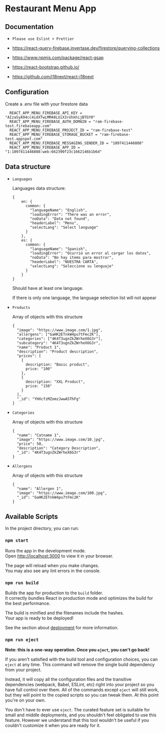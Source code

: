 # Restaurant Menu App

## Documentation

- `Please use Eslint + Prettier`

- https://react-query-firebase.invertase.dev/firestore/querying-collections

- https://www.npmjs.com/package/react-gsap

- https://react-bootstrap.github.io/

- https://github.com/i18next/react-i18next

## Configuration

Create a .env file with your firestore data

```
  REACT_APP_MENU_FIREBASE_API_KEY = "AIzaSyA94cc4idXTwLMM48LUiX3rohkhijBTGY0"
  REACT_APP_MENU_FIREBASE_AUTH_DOMAIN = "ram-firebase-test.firebaseapp.com"
  REACT_APP_MENU_FIREBASE_PROJECT_ID = "ram-firebase-test"
  REACT_APP_MENU_FIREBASE_STORAGE_BUCKET = "ram-firebase-test.appspot.com"
  REACT_APP_MENU_FIREBASE_MESSAGING_SENDER_ID = "1097411446808"
  REACT_APP_MENU_FIREBASE_APP_ID = "1:1097411446808:web:662390f23c1662146b1b6d"
```

## Data structure

- `Languages`

  Languages data structure:

  ```
  {
      en: {
        common: {
          "languageName": "English",
          "loadingError": "There was an error",
          "noData": "Data not found",
          "headerLabel": "Menu",
          "selectLang": "Select language"
        }
      },
      es: {
        common: {
          "languageName": "Spanish",
          "loadingError": "Ocurrió un error al cargar los datos",
          "noData": "No hay items para mostrar",
          "headerLabel": "NUESTRA CARTA",
          "selectLang": "Seleccione su lenguaje"
        }
      }
  }
  ```

  Should have at least one language.

  If there is only one language, the language selection list will not appear

- `Products`

  Array of objects with this structure

  ```
  {
    "image": "https://www.image.com/1.jpg",
    "allergens": ["GaHK2ETnkW4pu7tFmc2K"],
    "categories": ["4K4T3ugnZkZWrheX6G3r"],
    "subcategory": "4K4T3ugnZkZWrheX6G3r",
    "name": "Product 1",
    "description": "Product description",
    "prices": [
      {
        description: "Basic product",
        price: "100"
      },
      {
        description: "XXL Product",
        price: "150"
      }
    ],
    "_id": "YHXcfzMZomzJwwA5ThFg"
  }
  ```

- `Categories`

  Array of objects with this structure

  ```
  {
    "name": "Catname 1",
    "image": "https://www.image.com/10.jpg",
    "price": 50,
    "description": "Category Description",
    "_id": "4K4T3ugnZkZWrheX6G3r"
  }
  ```

- `Allergens`

  Array of objects with this structure

  ```
  {
    "name": "Allergen 1",
    "image": "https://www.image.com/100.jpg",
    "_id": "GaHK2ETnkW4pu7tFmc2K"
  }
  ```

## Available Scripts

In the project directory, you can run:

### `npm start`

Runs the app in the development mode.\
Open [http://localhost:3000](http://localhost:3000) to view it in your browser.

The page will reload when you make changes.\
You may also see any lint errors in the console.

### `npm run build`

Builds the app for production to the `build` folder.\
It correctly bundles React in production mode and optimizes the build for the best performance.

The build is minified and the filenames include the hashes.\
Your app is ready to be deployed!

See the section about [deployment](https://facebook.github.io/create-react-app/docs/deployment) for more information.

### `npm run eject`

**Note: this is a one-way operation. Once you `eject`, you can't go back!**

If you aren't satisfied with the build tool and configuration choices, you can `eject` at any time. This command will remove the single build dependency from your project.

Instead, it will copy all the configuration files and the transitive dependencies (webpack, Babel, ESLint, etc) right into your project so you have full control over them. All of the commands except `eject` will still work, but they will point to the copied scripts so you can tweak them. At this point you're on your own.

You don't have to ever use `eject`. The curated feature set is suitable for small and middle deployments, and you shouldn't feel obligated to use this feature. However we understand that this tool wouldn't be useful if you couldn't customize it when you are ready for it.
